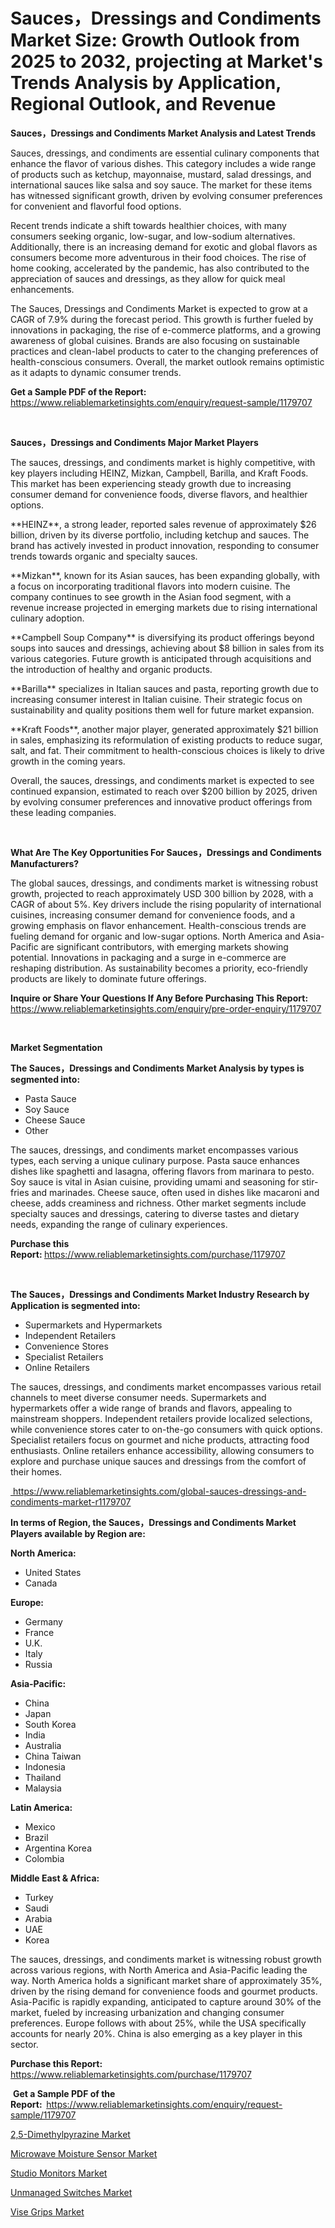 <p><h1>Sauces，Dressings and Condiments Market Size: Growth Outlook from 2025 to 2032, projecting at Market's Trends Analysis by Application, Regional Outlook, and Revenue</h1></p><p><strong>Sauces，Dressings and Condiments Market Analysis and Latest Trends</strong></p>
<p><p>Sauces, dressings, and condiments are essential culinary components that enhance the flavor of various dishes. This category includes a wide range of products such as ketchup, mayonnaise, mustard, salad dressings, and international sauces like salsa and soy sauce. The market for these items has witnessed significant growth, driven by evolving consumer preferences for convenient and flavorful food options.</p><p>Recent trends indicate a shift towards healthier choices, with many consumers seeking organic, low-sugar, and low-sodium alternatives. Additionally, there is an increasing demand for exotic and global flavors as consumers become more adventurous in their food choices. The rise of home cooking, accelerated by the pandemic, has also contributed to the appreciation of sauces and dressings, as they allow for quick meal enhancements.</p><p>The Sauces, Dressings and Condiments Market is expected to grow at a CAGR of 7.9% during the forecast period. This growth is further fueled by innovations in packaging, the rise of e-commerce platforms, and a growing awareness of global cuisines. Brands are also focusing on sustainable practices and clean-label products to cater to the changing preferences of health-conscious consumers. Overall, the market outlook remains optimistic as it adapts to dynamic consumer trends.</p></p>
<p><strong>Get a Sample PDF of the Report:&nbsp;</strong> <a href="https://www.reliablemarketinsights.com/enquiry/request-sample/1179707?utm_campaign=3047&utm_medium=2&utm_source=Github&utm_content=ia&utm_term=24032025&utm_id=saucesdressings-and-condiments">https://www.reliablemarketinsights.com/enquiry/request-sample/1179707</a></p>
<p>&nbsp;</p>
<p><strong>Sauces，Dressings and Condiments Major Market Players</strong></p>
<p><p>The sauces, dressings, and condiments market is highly competitive, with key players including HEINZ, Mizkan, Campbell, Barilla, and Kraft Foods. This market has been experiencing steady growth due to increasing consumer demand for convenience foods, diverse flavors, and healthier options.</p><p>**HEINZ**, a strong leader, reported sales revenue of approximately $26 billion, driven by its diverse portfolio, including ketchup and sauces. The brand has actively invested in product innovation, responding to consumer trends towards organic and specialty sauces.</p><p>**Mizkan**, known for its Asian sauces, has been expanding globally, with a focus on incorporating traditional flavors into modern cuisine. The company continues to see growth in the Asian food segment, with a revenue increase projected in emerging markets due to rising international culinary adoption.</p><p>**Campbell Soup Company** is diversifying its product offerings beyond soups into sauces and dressings, achieving about $8 billion in sales from its various categories. Future growth is anticipated through acquisitions and the introduction of healthy and organic products.</p><p>**Barilla** specializes in Italian sauces and pasta, reporting growth due to increasing consumer interest in Italian cuisine. Their strategic focus on sustainability and quality positions them well for future market expansion.</p><p>**Kraft Foods**, another major player, generated approximately $21 billion in sales, emphasizing its reformulation of existing products to reduce sugar, salt, and fat. Their commitment to health-conscious choices is likely to drive growth in the coming years.</p><p>Overall, the sauces, dressings, and condiments market is expected to see continued expansion, estimated to reach over $200 billion by 2025, driven by evolving consumer preferences and innovative product offerings from these leading companies.</p></p>
<p>&nbsp;</p>
<p><strong>What Are The Key Opportunities For Sauces，Dressings and Condiments Manufacturers?</strong></p>
<p><p>The global sauces, dressings, and condiments market is witnessing robust growth, projected to reach approximately USD 300 billion by 2028, with a CAGR of about 5%. Key drivers include the rising popularity of international cuisines, increasing consumer demand for convenience foods, and a growing emphasis on flavor enhancement. Health-conscious trends are fueling demand for organic and low-sugar options. North America and Asia-Pacific are significant contributors, with emerging markets showing potential. Innovations in packaging and a surge in e-commerce are reshaping distribution. As sustainability becomes a priority, eco-friendly products are likely to dominate future offerings.</p></p>
<p><strong>Inquire or Share Your Questions If Any Before Purchasing This Report:</strong> <a href="https://www.reliablemarketinsights.com/enquiry/pre-order-enquiry/1179707?utm_campaign=3047&utm_medium=2&utm_source=Github&utm_content=ia&utm_term=24032025&utm_id=saucesdressings-and-condiments">https://www.reliablemarketinsights.com/enquiry/pre-order-enquiry/1179707</a></p>
<p>&nbsp;</p>
<p><strong>Market Segmentation</strong></p>
<p><strong>The Sauces，Dressings and Condiments Market Analysis by types is segmented into:</strong></p>
<p><ul><li>Pasta Sauce</li><li>Soy Sauce</li><li>Cheese Sauce</li><li>Other</li></ul></p>
<p><p>The sauces, dressings, and condiments market encompasses various types, each serving a unique culinary purpose. Pasta sauce enhances dishes like spaghetti and lasagna, offering flavors from marinara to pesto. Soy sauce is vital in Asian cuisine, providing umami and seasoning for stir-fries and marinades. Cheese sauce, often used in dishes like macaroni and cheese, adds creaminess and richness. Other market segments include specialty sauces and dressings, catering to diverse tastes and dietary needs, expanding the range of culinary experiences.</p></p>
<p><strong>Purchase this Report:&nbsp;</strong><a href="https://www.reliablemarketinsights.com/purchase/1179707?utm_campaign=3047&utm_medium=2&utm_source=Github&utm_content=ia&utm_term=24032025&utm_id=saucesdressings-and-condiments">https://www.reliablemarketinsights.com/purchase/1179707</a></p>
<p>&nbsp;</p>
<p><strong>The Sauces，Dressings and Condiments Market Industry Research by Application is segmented into:</strong></p>
<p><ul><li>Supermarkets and Hypermarkets</li><li>Independent Retailers</li><li>Convenience Stores</li><li>Specialist Retailers</li><li>Online Retailers</li></ul></p>
<p><p>The sauces, dressings, and condiments market encompasses various retail channels to meet diverse consumer needs. Supermarkets and hypermarkets offer a wide range of brands and flavors, appealing to mainstream shoppers. Independent retailers provide localized selections, while convenience stores cater to on-the-go consumers with quick options. Specialist retailers focus on gourmet and niche products, attracting food enthusiasts. Online retailers enhance accessibility, allowing consumers to explore and purchase unique sauces and dressings from the comfort of their homes.</p></p>
<p><a href="https://www.reliablemarketinsights.com/global-sauces-dressings-and-condiments-market-r1179707?utm_campaign=3047&utm_medium=2&utm_source=Github&utm_content=ia&utm_term=24032025&utm_id=saucesdressings-and-condiments">&nbsp;https://www.reliablemarketinsights.com/global-sauces-dressings-and-condiments-market-r1179707</a></p>
<p><strong>In terms of Region, the Sauces，Dressings and Condiments Market Players available by Region are:</strong></p>
<p>
    <p> <strong> North America: </strong>
        <ul>
            <li>United States</li>
            <li>Canada</li>
        </ul>
        </p> 
    <p> <strong> Europe: </strong>
        <ul>
            <li>Germany</li>
            <li>France</li>
            <li>U.K.</li>
            <li>Italy</li>
            <li>Russia</li>
        </ul>
        </p> 
    <p> <strong> Asia-Pacific: </strong>
        <ul>
            <li>China</li>
            <li>Japan</li>
            <li>South Korea</li>
            <li>India</li>
            <li>Australia</li>
            <li>China Taiwan</li>
            <li>Indonesia</li>
            <li>Thailand</li>
            <li>Malaysia</li>
        </ul>
        </p> 
    <p> <strong> Latin America: </strong>
        <ul>
            <li>Mexico</li>
            <li>Brazil</li>
            <li>Argentina Korea</li>
            <li>Colombia</li>
        </ul>
        </p> 
    <p> <strong> Middle East & Africa: </strong>
        <ul>
            <li>Turkey</li>
            <li>Saudi</li>
            <li>Arabia</li>
            <li>UAE</li>
            <li>Korea</li>
        </ul>
    </p>
    </p>
<p><p>The sauces, dressings, and condiments market is witnessing robust growth across various regions, with North America and Asia-Pacific leading the way. North America holds a significant market share of approximately 35%, driven by the rising demand for convenience foods and gourmet products. Asia-Pacific is rapidly expanding, anticipated to capture around 30% of the market, fueled by increasing urbanization and changing consumer preferences. Europe follows with about 25%, while the USA specifically accounts for nearly 20%. China is also emerging as a key player in this sector.</p></p>
<p><strong>Purchase this Report: </strong><a href="https://www.reliablemarketinsights.com/purchase/1179707?utm_campaign=3047&utm_medium=2&utm_source=Github&utm_content=ia&utm_term=24032025&utm_id=saucesdressings-and-condiments">https://www.reliablemarketinsights.com/purchase/1179707</a></p>
<p>&nbsp;<strong>Get a Sample PDF of the Report:&nbsp;&nbsp;</strong><a href="https://www.reliablemarketinsights.com/enquiry/request-sample/1179707?utm_campaign=3047&utm_medium=2&utm_source=Github&utm_content=ia&utm_term=24032025&utm_id=saucesdressings-and-condiments">https://www.reliablemarketinsights.com/enquiry/request-sample/1179707</a></p>
<p><strong></strong></p>
<p><p><a href="https://github.com/ivvrgibi/Market-Research-Report-List-1/blob/main/25-dimethylpyrazine-market.md?utm_campaign=3047&utm_medium=2&utm_source=Github&utm_content=ia&utm_term=24032025&utm_id=saucesdressings-and-condiments">2,5-Dimethylpyrazine Market</a></p><p><a href="https://www.linkedin.com/pulse/assessment-microwave-moisture-sensor-market-current-landscape-qr4ze?utm_campaign=3047&utm_medium=2&utm_source=Github&utm_content=ia&utm_term=24032025&utm_id=saucesdressings-and-condiments">Microwave Moisture Sensor Market</a></p><p><a href="https://www.linkedin.com/pulse/decoding-studio-monitors-market-signals-growth-algorithms-1o40e?utm_campaign=3047&utm_medium=2&utm_source=Github&utm_content=ia&utm_term=24032025&utm_id=saucesdressings-and-condiments">Studio Monitors Market</a></p><p><a href="https://www.linkedin.com/pulse/comprehensive-assessment-unmanaged-switches-markets-10-cagrfrom-mnjde?utm_campaign=3047&utm_medium=2&utm_source=Github&utm_content=ia&utm_term=24032025&utm_id=saucesdressings-and-condiments">Unmanaged Switches Market</a></p><p><a href="https://www.linkedin.com/pulse/vise-grips-sector-surge-132-growth-roadmap-2032-cadenza-research-9nz4e?utm_campaign=3047&utm_medium=2&utm_source=Github&utm_content=ia&utm_term=24032025&utm_id=saucesdressings-and-condiments">Vise Grips Market</a></p></p>